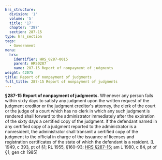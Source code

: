 ```yaml
---
hrs_structure:
  division: '1'
  volume: '5'
  title: '17'
  chapter: '287'
  section: 287-15
type: hrs_section
tags:
  - Government
menu:
  hrs:
    identifier: HRS_0287-0015
    parent: HRS0287
    name: 287-15 Report of nonpayment of judgments
weight: 42075
title: Report of nonpayment of judgments
full_title: 287-15 Report of nonpayment of judgments
---
```

**§287-15 Report of nonpayment of judgments.** Whenever any person fails within sixty days to satisfy any judgment upon the written request of the judgment creditor or the judgment creditor's attorney, the clerk of the court or the judge of a court which has no clerk in which any such judgment is rendered shall forward to the administrator immediately after the expiration of the sixty days a certified copy of the judgment. If the defendant named in any certified copy of a judgment reported to the administrator is a nonresident, the administrator shall transmit a certified copy of the judgment to the official in charge of the issuance of licenses and registration certificates of the state of which the defendant is a resident. [L 1949, c 393, pt of §1; RL 1955, §160-93; [HRS §287-15](/title-17/chapter-287/section-287-15/); am L 1980, c 84, pt of §1; gen ch 1985]